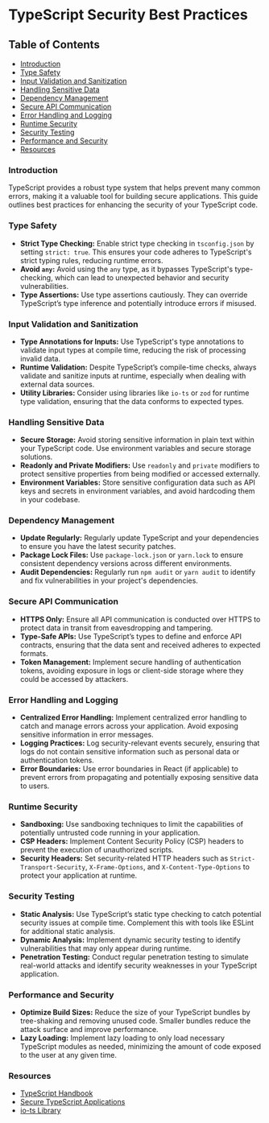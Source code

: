 # TypeScript Security Best Practices

## Table of Contents
- [Introduction](#introduction)
- [Type Safety](#type-safety)
- [Input Validation and Sanitization](#input-validation-and-sanitization)
- [Handling Sensitive Data](#handling-sensitive-data)
- [Dependency Management](#dependency-management)
- [Secure API Communication](#secure-api-communication)
- [Error Handling and Logging](#error-handling-and-logging)
- [Runtime Security](#runtime-security)
- [Security Testing](#security-testing)
- [Performance and Security](#performance-and-security)
- [Resources](#resources)

### Introduction
TypeScript provides a robust type system that helps prevent many common errors, making it a valuable tool for building secure applications. This guide outlines best practices for enhancing the security of your TypeScript code.

### Type Safety
- **Strict Type Checking:** Enable strict type checking in `tsconfig.json` by setting `strict: true`. This ensures your code adheres to TypeScript's strict typing rules, reducing runtime errors.
- **Avoid `any`:** Avoid using the `any` type, as it bypasses TypeScript's type-checking, which can lead to unexpected behavior and security vulnerabilities.
- **Type Assertions:** Use type assertions cautiously. They can override TypeScript’s type inference and potentially introduce errors if misused.

### Input Validation and Sanitization
- **Type Annotations for Inputs:** Use TypeScript's type annotations to validate input types at compile time, reducing the risk of processing invalid data.
- **Runtime Validation:** Despite TypeScript’s compile-time checks, always validate and sanitize inputs at runtime, especially when dealing with external data sources.
- **Utility Libraries:** Consider using libraries like `io-ts` or `zod` for runtime type validation, ensuring that the data conforms to expected types.

### Handling Sensitive Data
- **Secure Storage:** Avoid storing sensitive information in plain text within your TypeScript code. Use environment variables and secure storage solutions.
- **Readonly and Private Modifiers:** Use `readonly` and `private` modifiers to protect sensitive properties from being modified or accessed externally.
- **Environment Variables:** Store sensitive configuration data such as API keys and secrets in environment variables, and avoid hardcoding them in your codebase.

### Dependency Management
- **Update Regularly:** Regularly update TypeScript and your dependencies to ensure you have the latest security patches.
- **Package Lock Files:** Use `package-lock.json` or `yarn.lock` to ensure consistent dependency versions across different environments.
- **Audit Dependencies:** Regularly run `npm audit` or `yarn audit` to identify and fix vulnerabilities in your project's dependencies.

### Secure API Communication
- **HTTPS Only:** Ensure all API communication is conducted over HTTPS to protect data in transit from eavesdropping and tampering.
- **Type-Safe APIs:** Use TypeScript’s types to define and enforce API contracts, ensuring that the data sent and received adheres to expected formats.
- **Token Management:** Implement secure handling of authentication tokens, avoiding exposure in logs or client-side storage where they could be accessed by attackers.

### Error Handling and Logging
- **Centralized Error Handling:** Implement centralized error handling to catch and manage errors across your application. Avoid exposing sensitive information in error messages.
- **Logging Practices:** Log security-relevant events securely, ensuring that logs do not contain sensitive information such as personal data or authentication tokens.
- **Error Boundaries:** Use error boundaries in React (if applicable) to prevent errors from propagating and potentially exposing sensitive data to users.

### Runtime Security
- **Sandboxing:** Use sandboxing techniques to limit the capabilities of potentially untrusted code running in your application.
- **CSP Headers:** Implement Content Security Policy (CSP) headers to prevent the execution of unauthorized scripts.
- **Security Headers:** Set security-related HTTP headers such as `Strict-Transport-Security`, `X-Frame-Options`, and `X-Content-Type-Options` to protect your application at runtime.

### Security Testing
- **Static Analysis:** Use TypeScript’s static type checking to catch potential security issues at compile time. Complement this with tools like ESLint for additional static analysis.
- **Dynamic Analysis:** Implement dynamic security testing to identify vulnerabilities that may only appear during runtime.
- **Penetration Testing:** Conduct regular penetration testing to simulate real-world attacks and identify security weaknesses in your TypeScript application.

### Performance and Security
- **Optimize Build Sizes:** Reduce the size of your TypeScript bundles by tree-shaking and removing unused code. Smaller bundles reduce the attack surface and improve performance.
- **Lazy Loading:** Implement lazy loading to only load necessary TypeScript modules as needed, minimizing the amount of code exposed to the user at any given time.

### Resources
- [TypeScript Handbook](https://www.typescriptlang.org/docs/handbook/intro.html)
- [Secure TypeScript Applications](https://auth0.com/blog/securing-typescript-applications/)
- [io-ts Library](https://github.com/gcanti/io-ts)
